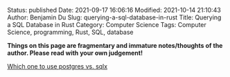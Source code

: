 Status: published
Date: 2021-09-17 16:06:16
Modified: 2021-10-14 21:10:43
Author: Benjamin Du
Slug: querying-a-sql-database-in-rust
Title: Querying a SQL Database in Rust
Category: Computer Science
Tags: Computer Science, programming, Rust, SQL, database

**Things on this page are fragmentary and immature notes/thoughts of the author. Please read with your own judgement!**


[Which one to use postgres vs. sqlx](https://users.rust-lang.org/t/which-one-to-use-postgres-vs-sqlx/63680)
